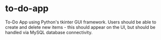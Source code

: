 # to-do-app

To-Do App using Python's tkinter GUI framework. Users should be able to create and delete new items - this should appear on the UI, but should be handled via MySQL database connectivity.

